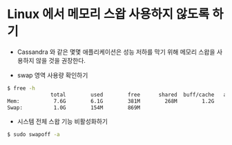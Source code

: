 # Linux 에서 메모리 스왑 사용하지 않도록 하기

* Cassandra 와 같은 몇몇 애플리케이션은 성능 저하를 막기 위해 메모리 스왑을 사용하지 않을 것을 권장한다.

* swap 영역 사용량 확인하기
```sh
$ free -h
              total        used        free      shared  buff/cache   available
Mem:           7.6G        6.1G        381M        268M        1.2G        784M
Swap:          1.0G        154M        869M
```
* 시스템 전체 스왑 기능 비활성화하기
```sh
$ sudo swapoff -a 
```